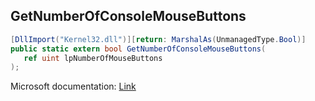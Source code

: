 ## GetNumberOfConsoleMouseButtons

```csharp
[DllImport("Kernel32.dll")][return: MarshalAs(UnmanagedType.Bool)]
public static extern bool GetNumberOfConsoleMouseButtons(
   ref uint lpNumberOfMouseButtons
);
```

Microsoft documentation: [Link](https://docs.microsoft.com/en-us/windows/console/getnumberofconsolemousebuttons)

